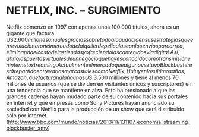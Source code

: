 # NETFLIX, INC. – SURGIMIENTO

Netflix comenzó en 1997 con apenas unos 100.000 títulos, ahora es un gigante que factura US$2.600 millones anuales gracias sobre todo a la audacia en sus estrategias que en revolucionaron el mercado del alquiler de películas con los envíos por correo, eliminando el costo de las tiendas y ofreciendo los contenidos vía digital. Así, abrió las puertas virtuales de un negocio que hoy es conocido como transmisión en internet o streaming. 
Actualmente el mercado que alguna vez tuvo Blockbuster está repartido entre varias marcas tales como Netflix, Hulu y en los últimos años, Amazon, que facturan al año unos US$ 3.500 millones y tiene al menos 70 millones de usuarios (que se dividen en visitantes únicos y suscriptores) en una tendencia que se mantiene en alza.
Esto ha presionado a que las grandes cadenas hayan mudado parte de su contenido hacia sus portales en internet y que empresas como Sony Pictures hayan anunciado su sociedad con Netflix para la producción de un show que será distribuido solo por internet.
(http://www.bbc.com/mundo/noticias/2013/11/131107_economia_streaming_blockbuster_amv)
